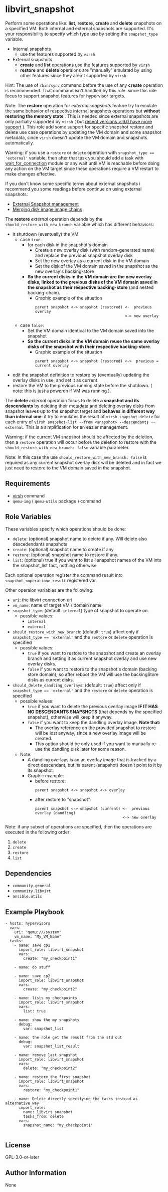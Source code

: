 libvirt_snapshot
=========

Perform some operations like: **list**, **restore**, **create** and **delete** snapshots on a specified VM.
Both internal and external snapshots are supported. It's your responsibility to specify which type use by setting the `snapshot_type` variable.
- Internal snapshots
  - use the features supported by `virsh`
- External snapshots
  - **create** and **list** operations use the features supported by `virsh`
  - **restore** and **delete** operaions are "manually" emulated by using other features since they aren't supported by `virsh`

Hint: The use of `/bin/sync` command before the use of any **create** operation is recommended. That command isn't handled by this role. since this role focus to support snapshot features for hypervisor targets.

Note: The **restore** operation for _external snapshots_ feature try to emulate the same behavior of respective internal snapshots operations but **without restoring the memory state** . This is needed since external snapshots are only partially supported by `virsh` ( but [recent versions > 9.0 have more support](https://libvirt.org/news.html#v9-0-0-2023-01-16) ). This role add some support for specific snapshot restore and delete use case operations by updating the VM domain and some snapshot metadata, since `virsh` doesn't update the VM domain and snapshots automatically.

Warning: if you use a `restore` or `delete` operation with `snapshot_type == 'external'` variable, then after that task you should add a task with [wait_for_connection](https://docs.ansible.com/ansible/latest/collections/ansible/builtin/wait_for_connection_module.html) module or any wait until VM is reachable before doing any action on the VM target since these operations require a VM restart to make changes effective.

If you don't know some specific terms about external snapshots i recommend you some readings before continue on using external snapshots:
- [External Snapshot management](https://wiki.libvirt.org/I_created_an_external_snapshot_but_libvirt_will_not_let_me_delete_or_revert_to_it.html)
- [Merging disk image image chains](https://libvirt.org/kbase/merging_disk_image_chains.html)

The **restore** _external_ operation depends by the `should_restore_with_new_branch` variable which has different behaviors:
  - it shutdown (eventually) the VM 
    - case `true`:
      - for each disk in the snapshot's domain
        - Create a new overlay disk (with random-generated name) and replace the previous snapshot overlay disk
        - Set the new overlay as a current disk in the VM domain
        - Set the disk of the VM domain saved in the snapshot as the new overlay's backing-store
      - **So the current disks in the VM domain are the new overlay disks, linked to the previous disks of the VM domain saved in the snapshot as their respective backing-store** (and nested backing-chain).
        - Graphic example of the situation
          ```
          parent snapshot <-> snapshot (restored) <-  previous overlay
                                                  <-> new overlay
          ```
    - case `false`:
      - Set the VM domain identical to the VM domain saved into the snapshot
      - **So the current disks in the VM domain reuse the same overlay disks of the snapshot with their respective backing-store**.
        - Graphic example of the situation
          ```
          parent snapshot <-> snapshot (restored) <->  previous = current overlay
          ```
  - edit the snapshot definition to restore by (eventually) updating the overlay disks in use, and set it as current.
  - restore the VM to the previous running state before the shutdown. ( note: this is just a poweron if VM was running ).

The **delete** _external_ operation focus to delete **a snapshot and its descendants** by deleting their metadata and deleting overlay disks from snapshot leaves up to the snapshot target and **behaves in different way than internal one**: it try to emulates the result of `virsh snapshot-delete` for each entry of `virsh snapshot-list --from <snapshot> --descendants --external`. This is a simplification for an easier management.

Warning: if the current VM snapshot should be affected by the deletion, then a `restore` operation will occur before the deletion to restore with the `should_restore_with_new_branch: false` variable parameter.

Note: In this case the use `should_restore_with_new_branch: false` is required as any current snapshot overlay disk will be deleted and in fact we just need to restore to the VM domain saved in the snapshot.

Requirements
------------

- [virsh](https://www.libvirt.org/manpages/virsh.html) command
- `qemu-img` ( `qemu-utils` package ) command

Role Variables
--------------

These variables specify which operations should be done:
- `delete`: (optional) snapshot name to delete if any. Will delete also descedendants snapshots
- `create`: (optional) snapshot name to create if any
- `restore`: (optional) snapshot name to restore if any.
- `list`: (optional) true if you want to list all snapshot names of the VM into the snapshot_list fact, nothing otherwise

Each optional operation register the command result into `snapshot_<operation>_result` registered var.

Other operaion variables are the following:

- `uri`: the libvirt connection uri 
- `vm_name`: name of target VM / domain name
- `snapshot_type`: (default: `internal`) type of snapshot to operate on.
  - possible values:
    - `internal`
    - `external`
- `should_restore_with_new_branch`: (default: `true`) affect only if `snapshot_type == 'external'` and the `restore` or `delete` operation is specified
  - possible values:
    - `true` if you want to restore to the snapshot and create an overlay branch and setting it as current snapshot overlay and use new overlay disks.
    - `false` if you want to restore to the snapshot's domain (backing store domain), so after reboot the VM will use the backingStore disks as current disks.
- `should_delete_dandling_overlays`: (default: `true`) affect only if `snapshot_type == 'external'` and the `restore` or `delete` operation is specified
  - possible values:
    - `true` if you want to delete the previous overlay image **IF IT HAS NO DESCENDANTS SNAPSHOTS** (that depends by the specified snapshot), otherwise will keep it anyway.
    - `false` if you want to keep the dandling overlay image.
      **Note that:**
      - The overlay reference on the provided snapshot to restore will be lost anyway, since a new overlay image will be created.
      - This option should be only used if you want to manually re-use the dandling disk later for some reason.
  - Note:
    -  A dandling overlays is an an overlay image that is tracked by a direct descendant, but its parent (snapshot) doesn't point to it by its snapshot.
      - Graphic example:
        - before restore:
          ```
          parent snapshot <-> snapshot <-> overlay
          ```
        - after restore to "snapshot":
          ```
          parent snapshot <-> snapshot (current) <-  previous overlay (dandling)
                                                 <-> new overlay
          ```
Note: if any subset of operations are specified, then the operations are executed in the following order:
1. `delete`
2. `create`
3. `restore`
4. `list`

Dependencies
------------

- `community.general`
- `community.libvirt`
- `ansible.utils`


Example Playbook
----------------
```
- hosts: hypervisors
  vars:
    uri: "qemu:///system"
    vm_name: "My_VM_Name"
  tasks:
    - name: save cp1
      import_role: libvirt_snapshot
      vars:
        create: "my_checkpoint1"

    - name: do stuff

    - name: save cp2
      import_role: libvirt_snapshot
      vars:
        create: "my_checkpoint2"

    - name: lists my checkpoints
      import_role: libvirt_snapshot
      vars:
        list: true
    
    - name: show the my snapshots
      debug:
        var: snapshot_list

    - name: the role get the result from the std out
      debug:
        var: snapshot_list_result
      
    - name: remove last snapshot
      import_role: libvirt_snapshot
      vars:
        delete: "my_checkpoint2"

    - name: restore the first snapshot
      import_role: libvirt_snapshot
      vars:
        restore: "my_checkpoint1"
    
    - name: Delete directly specifying the tasks instead as alternative way
      import_role:
        name: libvirt_snapshot
        tasks_from: delete
      vars:
        snapshot_name: "my_checkpoint1"
    
```
License
-------

GPL-3.0-or-later

Author Information
------------------
None
